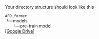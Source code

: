 Your directory structure should look like this

`AFD_former` <br/>
&nbsp;`└──`models <br/>
&emsp;&emsp;`└──`pre-train model <br/> [[Google Drive](https://drive.google.com/drive/folders/1MY0spqtkWaPDPK0Yjb2CmM1QczI1yh-Y)]
